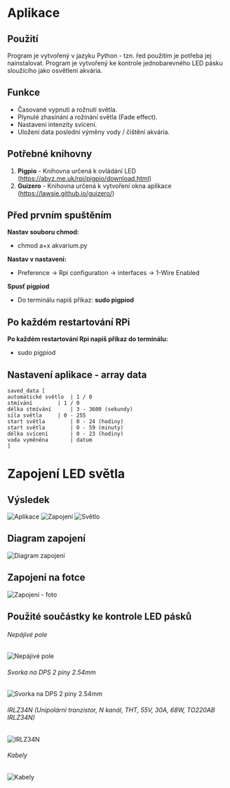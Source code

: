 # Aplikace
## Použití
Program je vytvořený v jazyku Python - tzn. řed použitím je potřeba jej nainstalovat. Program je vytvořený ke kontrole jednobarevného LED pásku sloužícího jako osvětlení akvária.


## Funkce
- Časované vypnutí a rožnutí světla.
- Plynulé zhasínání a rožínání světla (Fade effect).
- Nastavení intenzity svícení.
- Uložení data poslední výměny vody / čištění akvária.

## Potřebné knihovny
1. **Pigpio** - Knihovna určená k ovládání LED (https://abyz.me.uk/rpi/pigpio/download.html)
2. **Guizero** - Knihovna určená k vytvoření okna aplikace (https://lawsie.github.io/guizero/)

## Před prvním spuštěním
**Nastav souboru chmod:**
- chmod a+x akvarium.py

**Nastav v nastavení:**
- Preference -> Rpi configuration -> interfaces -> 1-Wire Enabled

**Spusť pigpiod**
- Do terminálu napiš příkaz: **sudo pigpiod**

## Po každém restartování RPi
**Po každém restartování Rpi napiš příkaz do terminálu:**
- sudo pigpiod

## Nastavení aplikace - array data
```
saved_data [
automatické světlo 	| 1 / 0
stmívání		| 1 / 0
délka stmívání		| 3 - 3600 (sekundy)
síla světla		| 0 - 255
start světla		| 0 - 24 (hodiny)
start světla		| 0 - 59 (minuty)
délka svícení		| 0 - 23 (hodiny)
voda vyměněna		| datum
]
```
# Zapojení LED světla
## Výsledek
![Aplikace](../../img_description/APP.jpg)
![Zapojení](../../img_description/Setup.jpg)
![Světlo](../../img_description/AQ.jpg)
## Diagram zapojení
![Diagram zapojení](../../img_description/Diagram.png)
## Zapojení na fotce
![Zapojení - foto](../../img_description/connect.jpg)
## Použité součástky ke kontrole LED pásků
###### Nepájivé pole
![Nepájivé pole](../../img_description/re1.jpg)
###### Svorka na DPS 2 piny 2.54mm
![Svorka na DPS 2 piny 2.54mm](../../img_description/re2.jpg)
###### IRLZ34N (Unipolární tranzistor, N kanál, THT, 55V, 30A, 68W, TO220AB IRLZ34N)
![IRLZ34N](../../img_description/re4.jpg)
###### Kabely
![Kabely](../../img_description/re3.jpg)

